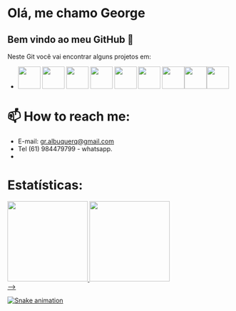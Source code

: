 # Olá, me chamo George
## Bem vindo ao meu GitHub 👋

Neste Git você vai encontrar alguns projetos em:
- <img loading="lazy" src="https://cdn.jsdelivr.net/gh/devicons/devicon@latest/icons/angular/angular-original.svg" width="50" height="50"/> <img loading="lazy" src="https://cdn.jsdelivr.net/gh/devicons/devicon@latest/icons/java/java-original.svg" width="50" height="50"/> <img loading="lazy" src="https://cdn.jsdelivr.net/gh/devicons/devicon@latest/icons/csharp/csharp-original.svg" width="50" height="50"/> <img loading="lazy" src="https://cdn.jsdelivr.net/gh/devicons/devicon@latest/icons/react/react-original.svg" width="50" height="50"/> <img loading="lazy" src="https://cdn.jsdelivr.net/gh/devicons/devicon@latest/icons/html5/html5-original.svg" width="50" height="50"/>
<img loading="lazy" src="https://cdn.jsdelivr.net/gh/devicons/devicon@latest/icons/dart/dart-original.svg" width="50" height="50"/> <img loading="lazy" src="https://cdn.jsdelivr.net/gh/devicons/devicon@latest/icons/flutter/flutter-original.svg" width="50" height="50"/><img loading="lazy" src="https://cdn.jsdelivr.net/gh/devicons/devicon@latest/icons/php/php-original.svg" width="50" height="50"/><img loading="lazy" src="https://cdn.jsdelivr.net/gh/devicons/devicon@latest/icons/c/c-original.svg" width="50" height="50"/>

# 📫 How to reach me:
- E-mail: gr.albuquerq@gmail.com
- Tel (61) 984479799 - whatsapp.
- 
  
# Estatísticas: 
<div>
<a href="https://github.com/GeorgeAlbuquerq">
<img loading="lazy" height="180em" src="https://github-readme-stats.vercel.app/api/top-langs/?username=GeorgeAlbuquerq&layout=compact&langs_count=7&theme=transparent"/>
<img loading="lazy" height="180em" src="https://github-readme-stats.vercel.app/api?username=GeorgeAlbuquerq&show_icons=true&theme=transparent&include_all_commits=true&count_private=true"/>
</div>
-->

![Snake animation](https://github.com/GeorgeAlbuquerq/blob/output/github-contribution-grid-snake.svg)
